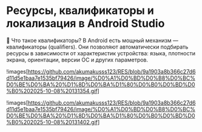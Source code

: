 # Ресурсы, квалификаторы и локализация в Android Studio

🌟 Что такое квалификаторы?
В Android есть мощный механизм — квалификаторы (qualifiers). Они позволяют автоматически подбирать ресурсы в зависимости от характеристик устройства: языка, плотности экрана, ориентации, версии ОС и других параметров.



!images[https://github.com/akumakusss123/RES/blob/9a1903a8b366c27d6d11d5e1baa7e1535bf79426/image/%D0%A1%D0%BD%D0%B8%D0%BC%D0%BE%D0%BA%20%D1%8D%D0%BA%D1%80%D0%B0%D0%BD%D0%B0%202025-10-08%20131354.gif]

!images[https://github.com/akumakusss123/RES/blob/9a1903a8b366c27d6d11d5e1baa7e1535bf79426/image/%D0%A1%D0%BD%D0%B8%D0%BC%D0%BE%D0%BA%20%D1%8D%D0%BA%D1%80%D0%B0%D0%BD%D0%B0%202025-10-08%20131402.gif]
